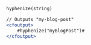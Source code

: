 ```coldfusion
hyphenize(string)
```
```coldfusion
// Outputs "my-blog-post" 
<cfoutput>
    #hyphenize("myBlogPost")#
</cfoutput>
```
